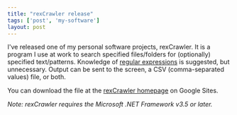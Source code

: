 ```yaml
---
title: "rexCrawler release"
tags: ['post', 'my-software']
layout: post
---
```


I've released one of my personal software projects, rexCrawler. It is a
program I use at work to search specified files/folders for (optionally)
specified text/patterns. Knowledge of [regular
expressions](http://www.regular-expressions.info) is suggested, but
unnecessary. Output can be sent to the screen, a CSV (comma-separated
values) file, or both.

You can download the file at the [rexCrawler
homepage](http://sites.google.com/site/rexcrawler) on Google Sites.

*Note: rexCrawler requires the Microsoft .NET Framework v3.5 or later.*
